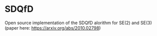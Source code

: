 # SDQfD
Open source implementation of the SDQfD alorithm for SE(2) and SE(3) (paper here: https://arxiv.org/abs/2010.02798)
